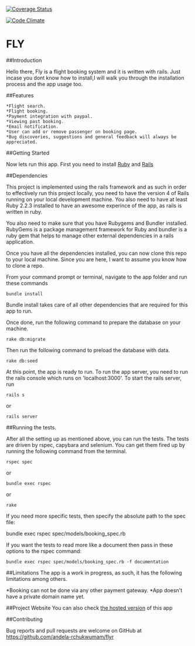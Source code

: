 [![Coverage Status](https://coveralls.io/repos/andela-rchukwumam/flyr/badge.svg?branch=master&service=github)](https://coveralls.io/github/andela-rchukwumam/flyr?branch=master)

[![Code Climate](https://codeclimate.com/repos/56570f0fd0117a4bae024c2e/badges/f2f10d25fc270a0776d6/gpa.svg)](https://codeclimate.com/repos/56570f0fd0117a4bae024c2e/feed)

# FLY


##Introduction

Hello there, Fly is a flight booking system and it is written with rails. Just incase you dont know how to install,I will walk you through the installation process and the app usage too.

##Features

    *Flight search.
    *Flight booking.
    *Payment integration with paypal.
    *Viewing past booking.
    *Email notification.
    *User can add or remove passenger on booking page.
    *Bug discoveries, suggestions and general feedback will always be appreciated.

##Getting Started

Now lets run this app. First you need to install <a href="https://www.ruby-lang.org" target ="blank">Ruby</a>  and <a href="http://rubyonrails.org/" target="blank">Rails</a>

##Dependencies

This project is implemented using the rails framework and as such in order to effectively run this project locally, you need to have the version 4 of Rails running on your local development machine. You also need to have at least Ruby 2.2.3 installed to have an awesome experince of the app, as rails is written in ruby.


You also need to make sure that you have Rubygems and Bundler installed. RubyGems is a package management framework for Ruby and bundler is a ruby gem that helps to manage other external dependencies in a rails application.

Once you have all the dependencies installed, you can now clone this repo to your local machine. Since you are here, I want to assume you know how to clone a repo.

From your command prompt or terminal, navigate to the app folder and run these commands
```
bundle install 
```
Bundle install takes care of all other dependencies that are required for this app to run. 

Once done, run the following command to prepare the database on your machine.
```
rake db:migrate
```
Then run the following command to preload the database with data.
```
rake db:seed
```
At this point, the app is ready to run. To run the app server, you need to run the rails console which runs on 'localhost:3000'. To start the rails server, run
```
rails s 
```
or 
```
rails server
```

##Running the tests.

After all the setting up as mentioned above, you can run the tests. The tests are driven by rspec, capybara and selenium. You can get them fired up by running the following command from the terminal.
```
rspec spec
```
or
```
bundle exec rspec
```
or
```
rake
```
If you need more specific tests, then specify the absolute path to the spec file:

bundle exec rspec spec/models/booking_spec.rb

If you want the tests to read more like a document then pass in these options to the rspec command:
```
bundle exec rspec spec/models/booking_spec.rb -f documentation
``` 
##Limitations
The app is a work in progress, as such, it has the following limitations among others.

*Booking can not be done via any other payment gateway.
*App doesn't have a private domain name yet.

##Project Website
You can also check <a href="https://ruth-flyapp.herokuapp.com" target="blank">the hosted version</a> of this app

##Contributing

Bug reports and pull requests are welcome on GitHub at https://github.com/andela-rchukwumam/flyr
